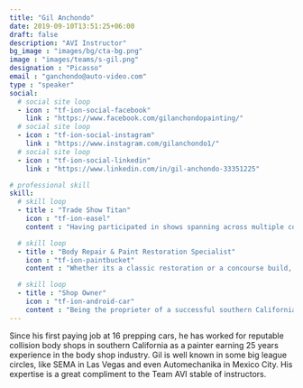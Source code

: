 ```yaml
---
title: "Gil Anchondo"
date: 2019-09-10T13:51:25+06:00
draft: false
description: "AVI Instructor"
bg_image : "images/bg/cta-bg.png"
image : "images/teams/s-gil.png"
designation : "Picasso"
email : "ganchondo@auto-video.com"
type : "speaker"
social:
  # social site loop
  - icon : "tf-ion-social-facebook"
    link : "https://www.facebook.com/gilanchondopainting/"
  # social site loop
  - icon : "tf-ion-social-instagram"
    link : "https://www.instagram.com/gilanchondo1/"
  # social site loop
  - icon : "tf-ion-social-linkedin"
    link : "https://www.linkedin.com/in/gil-anchondo-33351225"

# professional skill
skill:
  # skill loop
  - title : "Trade Show Titan"
    icon : "tf-ion-easel"
    content : "Having participated in shows spanning across multiple countries and languages contributed to the seemless transition to instruction extraordinaire."

  # skill loop
  - title : "Body Repair & Paint Restoration Specialist"
    icon : "tf-ion-paintbucket"
    content : "Whether its a classic restoration or a concourse build, a knowledgable body and paint specialist is a must have."

  # skill loop
  - title : "Shop Owner"
    icon : "tf-ion-android-car"
    content : "Being the proprieter of a successful southern California paint and body shop provides a unique perspective for his students that bridges the traditional academic theory gap."
---
```


Since his first paying job at 16 prepping cars, he has worked for reputable collision body shops in southern California as a painter earning 25 years experience in the body shop industry. Gil is well known in some big league circles, like SEMA in Las Vegas and even Automechanika in Mexico City. His expertise is a great compliment to the Team AVI stable of instructors.
